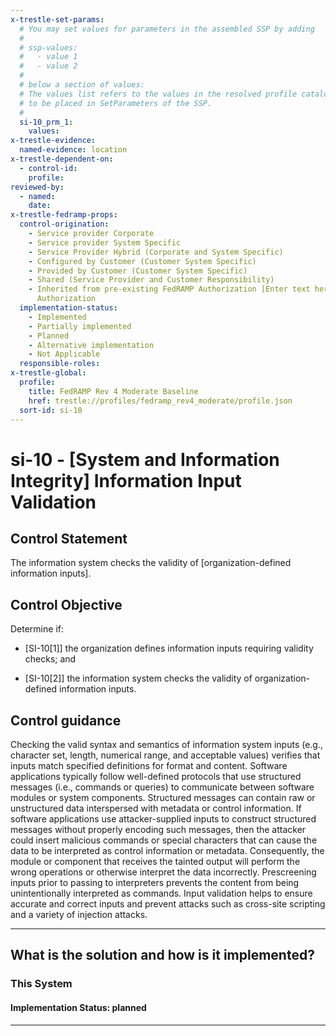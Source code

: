 ```yaml
---
x-trestle-set-params:
  # You may set values for parameters in the assembled SSP by adding
  #
  # ssp-values:
  #   - value 1
  #   - value 2
  #
  # below a section of values:
  # The values list refers to the values in the resolved profile catalog, and the ssp-values represent new values
  # to be placed in SetParameters of the SSP.
  #
  si-10_prm_1:
    values:
x-trestle-evidence:
  named-evidence: location
x-trestle-dependent-on:
  - control-id:
    profile:
reviewed-by:
  - named:
    date:
x-trestle-fedramp-props:
  control-origination:
    - Service provider Corporate
    - Service provider System Specific
    - Service Provider Hybrid (Corporate and System Specific)
    - Configured by Customer (Customer System Specific)
    - Provided by Customer (Customer System Specific)
    - Shared (Service Provider and Customer Responsibility)
    - Inherited from pre-existing FedRAMP Authorization [Enter text here], Date of
      Authorization
  implementation-status:
    - Implemented
    - Partially implemented
    - Planned
    - Alternative implementation
    - Not Applicable
  responsible-roles:
x-trestle-global:
  profile:
    title: FedRAMP Rev 4 Moderate Baseline
    href: trestle://profiles/fedramp_rev4_moderate/profile.json
  sort-id: si-10
---
```


# si-10 - \[System and Information Integrity\] Information Input Validation

## Control Statement

The information system checks the validity of [organization-defined information inputs].

## Control Objective

Determine if:

- \[SI-10[1]\] the organization defines information inputs requiring validity checks; and

- \[SI-10[2]\] the information system checks the validity of organization-defined information inputs.

## Control guidance

Checking the valid syntax and semantics of information system inputs (e.g., character set, length, numerical range, and acceptable values) verifies that inputs match specified definitions for format and content. Software applications typically follow well-defined protocols that use structured messages (i.e., commands or queries) to communicate between software modules or system components. Structured messages can contain raw or unstructured data interspersed with metadata or control information. If software applications use attacker-supplied inputs to construct structured messages without properly encoding such messages, then the attacker could insert malicious commands or special characters that can cause the data to be interpreted as control information or metadata. Consequently, the module or component that receives the tainted output will perform the wrong operations or otherwise interpret the data incorrectly. Prescreening inputs prior to passing to interpreters prevents the content from being unintentionally interpreted as commands. Input validation helps to ensure accurate and correct inputs and prevent attacks such as cross-site scripting and a variety of injection attacks.

______________________________________________________________________

## What is the solution and how is it implemented?

<!-- For implementation status enter one of: implemented, partial, planned, alternative, not-applicable -->

<!-- Note that the list of rules under ### Rules: is read-only and changes will not be captured after assembly to JSON -->

### This System

<!-- Add implementation prose for the main This System component for control: si-10 -->

#### Implementation Status: planned

______________________________________________________________________
